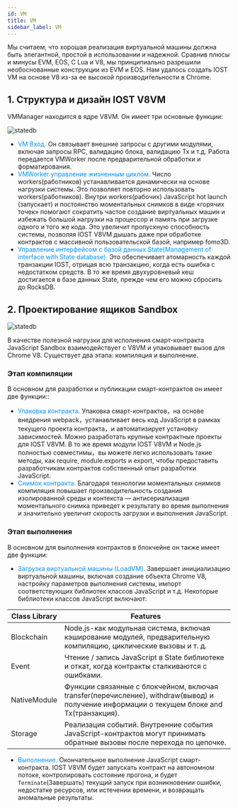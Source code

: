 ```yaml
---
id: VM
title: VM
sidebar_label: VM
---
```


Мы считаем, что хорошая реализация виртуальной машины должна быть элегантной, простой в использовании и надежной. Сравнив плюсы и минусы EVM, EOS, C Lua и V8, мы принципиально разрешили необоснованные конструкции из EVM и EOS. Нам удалось создать IOST VM на основе V8 из-за ее высокой производительности в Chrome.

## 1. Структура и дизайн IOST V8VM

VMManager находится в ядре V8VM. Он имеет три основные функции:

![statedb](assets/2-intro-of-iost/VM/V8VM.png)
* <font color="#0092ff">VM Вход. </font>Он связывает внешние запросы с другими модулями, включая запросы RPC, валидацию блока, валидацию Tx и т.д. Работа передается VMWorker после предварительной обработки и форматирования.
* <font color="#0092ff">VMWorker управление жизненным циклом. </font>Число workers(работников) устанавливается динамически на основе нагрузки системы. Это позволяет повторно использовать workers(работников). Внутри workers(рабочих) JavaScript hot launch (запускает) и постоянство моментальных снимков в виде «горячих точек» помогают сократить частое создание виртуальных машин и избежать большой нагрузки на процессор и память при загрузке одного и того же кода. Это увеличит пропускную способность системы, позволяя IOST V8VM дышать даже при обработке контрактов с массивной пользовательской базой, например fomo3D.
* <font color="#0092ff">Управление интерфейсом с базой данных State(Management of interface with State database). </font>Это обеспечивает атомарность каждой транзакции IOST, отрицая всю транзакцию, когда есть ошибка с недостатком средств. В то же время двухуровневый кеш достигается в базе данных State, прежде чем его можно сбросить до RocksDB.

## 2. Проектирование ящиков Sandbox

![statedb](assets/2-intro-of-iost/VM/sandbox.png)

В качестве полезной нагрузки для исполнения смарт-контракта JavaScript Sandbox взаимодействует с V8VM и упаковывает вызов для Chrome V8. Существует два этапа: компиляция и выполнение.

### Этап компиляции

В основном для разработки и публикации смарт-контрактов он имеет две функции::

* <font color="#0092ff">Упаковка контракта. </font>Упаковка смарт-контрактов，на основе внедрения webpack，устанавливает весь код JavaScript в рамках текущего проекта контракта，и автоматизирует установку зависимостей. Можно разработать крупные контрактные проекты для IOST V8VM. В то же время модули IOST V8VM и Node.js полностью совместимы，вы можете легко использовать такие методы, как require, module.exports и export, чтобы предоставить разработчикам контрактов собственный опыт разработки JavaScript.
* <font color="#0092ff">Снимок контракта. </font>Благодаря технологии моментальных снимков компиляция повышает производительность создания изолированной среды и контекста — антисериализация моментального снимка приведет к результату во время выполнения и значительно увеличит скорость загрузки и выполнения JavaScript.

### Этап выполнения

В основном для выполнения контрактов в блокчейне он также имеет две функции:

* <font color="#0092ff">Загрузка виртуальной машины (LoadVM). </font>Завершает инициализацию виртуальной машины, включая создание объекта Chrome V8, настройку параметров выполнения системы, импорт соответствующих библиотек классов JavaScript и т.д. Некоторые библиотеки классов JavaScript включают:

| Class Library          | Features   |
| --------     | -----  |
| Blockchain   | Node.js-как модульная система, включая кэширование модулей, предварительную компиляцию, циклические вызовы и т. д.|
| Event        | Чтение / запись JavaScript в State библиотеке и откат, когда контракты сталкиваются с ошибками.|
| NativeModule | Функции связанные с блокчейном, включая transfer(перечисление), withdraw(вывод) и получение информации о текущем блоке and Tx(транзакция).|
| Storage      | Реализация событий. Внутренние события JavaScript-контрактов могут принимать обратные вызовы после перехода по цепочке.|

* <font color="#0092ff">Выполнение. </font>Окончательное выполнение JavaScript смарт-контракта. IOST V8VM будет запускать контракт на автономном потоке, контролировать состояние прогона, и будет `Terminate`(Завершать) текущий запуск при возникновении ошибки, недостатке ресурсов, или истечении времени, и возвращать аномальные результаты.
